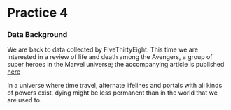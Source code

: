 # Practice 4

### Data Background

We are back to data collected by FiveThirtyEight. This time we are interested in a review of life and death among the Avengers, a group of super heroes in the Marvel universe; the accompanying article is published [here](https://fivethirtyeight.com/features/avengers-death-comics-age-of-ultron/)

In a universe where time travel, alternate lifelines and portals with all kinds of powers exist, dying might be less permanent than in the world that we are used to.


